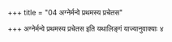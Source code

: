 +++
title = "04 अग्नेर्मन्वे प्रथमस्य प्रचेतस"

+++
अग्नेर्मन्वे प्रथमस्य प्रचेतस इति यथालिङ्गं याज्यानुवाक्याः ४